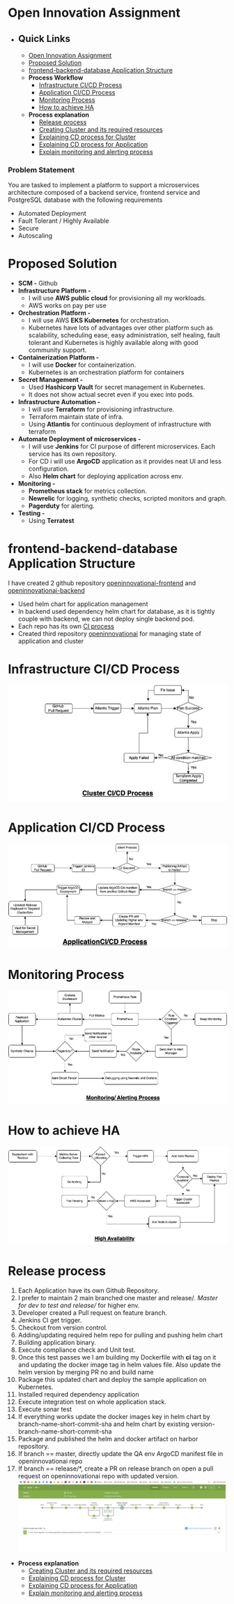 # Open Innovation Assignment
- ## Quick Links
  - [Open Innovation Assignment](#problem-statement)
  - [Proposed Solution](#proposed-solution)
  - [frontend-backend-database Application Structure](#frontend-backend-database-application-structure)
  - **Process Workflow**
    - [Infrastructure CI/CD Process](#infrastructure-cicd-process)
    - [Application CI/CD Process](#application-cicd-process)
    - [Monitoring Process](#monitoring-process)
    - [How to achieve HA](#how-to-achieve-ha)
  - **Process explanation**
    - [Release process](#release-process)
    - [Creating Cluster and its required resources](/ClusterSetup.md)
    - [Explaining CD process for Cluster](/ClusterDeploymentCD.md)
    - [Explaining CD process for Application](/AppDeploymentCD.md)
    - [Explain monitoring and alerting process](/Monitoring.md)

### Problem Statement
You are tasked to implement a platform to support a microservices architecture composed of a backend service, frontend service and PostgreSQL database with the
following requirements
- Automated Deployment
- Fault Tolerant / Highly Available
- Secure
- Autoscaling

# Proposed Solution
- **SCM -**  Github
- **Infrastructure Platform -** 
  - I will use **AWS public cloud** for provisioning all my workloads.
  - AWS works on pay per use
- **Orchestration Platform -** 
  - I will use AWS **EKS Kubernetes** for orchestration.
  - Kubernetes have lots of advantages over other platform such as scalability, scheduling ease, easy administration, self healing, fault tolerant and Kubernetes is highly available along with good community support.
- **Containerization Platform -** 
  - I will use **Docker** for containerization.
  - Kubernetes is an orchestration platform for containers 
- **Secret Management -** 
  - Used **Hashicorp Vault** for secret management in Kubernetes.
  - It does not show actual secret even if you exec into pods.  
- **Infrastructure Automation -**
  - I will use **Terraform** for provisioning infrastructure.
  - Terraform maintain state of infra.
  - Using **Atlantis** for continuous deployment of infrastructure with terraform
- **Automate Deployment of microservices -**
  - I will use **Jenkins** for CI purpose of different microservices. Each service has its own repository.
  - For CD i will use **ArgoCD** application as it provides neat UI and less configuration.
  - Also **Helm chart** for deploying application across env.
- **Monitoring -**
  - **Prometheus stack** for metrics collection.
  - **Newrelic** for logging, synthetic checks, scripted monitors and graph.
  - **Pagerduty** for alerting.
- **Testing -**
  - Using **Terratest**

# frontend-backend-database Application Structure
I have created 2 github repository [openinnovationai-frontend](https://github.com/tanmay6414/openinnovationai-frontend) and [openinnovationai-backend](https://github.com/tanmay6414/openinnovationai-backend)
- Used helm chart for application management
- In backend used dependency helm chart for database, as it is tightly couple with backend, we can not deploy single backend pod.
- Each repo has its own [CI process](https://github.com/tanmay6414/openinnovationai-frontend/Jenkinsfile)
- Created third repository [openinnovationai](https://github.com/tanmay6414/openinnovationai) for managing state of application and cluster


# Infrastructure CI/CD Process
![CCICD](/assets/cluster/ClusterCICD.jpg)

# Application CI/CD Process
![CCICD](/assets/argo/ApplicationCiCD.jpg)

# Monitoring Process
![CCICD](/assets/monitoring/Monitoring.jpg)

# How to achieve HA
![CCICD](/assets/cluster/HA.jpg)


# Release process
1. Each Application have its own Github Repository.
2. I prefer to maintain 2 main branched one master and release/*. Master for dev to test and release/* for higher env.
3. Developer created a Pull request on feature branch.
4. Jenkins CI get trigger.
5. Checkout from version control.
6. Adding/updating required helm repo for pulling and pushing helm chart
7. Building application binary.
8. Execute compliance check and Unit test.
9. Once this test passes we I am building my Dockerfile with **ci** tag on it and updating the docker image tag in helm values file. Also update the helm version by merging PR no and build name
10. Package this updated chart and deploy the sample application on Kubernetes.
11. Installed required dependency application
12. Execute integration test on whole application stack.
13. Execute sonar test
14. If everything works update the docker images key in helm chart by branch-name-short-commit-sha and helm chart by existing version-branch-name-short-commit-sha
15. Package and published the helm and docker artifact on harbor repository.
16. If branch == master, directly update the QA env  ArgoCD manifest file in openinnovationai repo
17. If branch == release/*, create a PR on release branch on open a pull request on openinnovationai repo with updated version.
![CI](assets/jenkins/jenkins.png)

- **Process explanation**
  - [Creating Cluster and its required resources](/ClusterSetup.md)
  - [Explaining CD process for Cluster](/ClusterDeploymentCD.md)
  - [Explaining CD process for Application](/AppDeploymentCD.md)
  - [Explain monitoring and alerting process](/Monitoring.md)